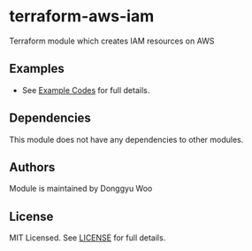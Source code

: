 # terraform-aws-iam
Terraform module which creates IAM resources on AWS

## Examples

* See [Example Codes](https://github.com/woodonggyu/terraform-aws-iam/tree/main/examples) for full details.

## Dependencies

This module does not have any dependencies to other modules.

## Authors

Module is maintained by Donggyu Woo

## License

MIT Licensed. See [LICENSE](https://github.com/woodonggyu/terraform-aws-iam/blob/main/LICENSE) for full details.